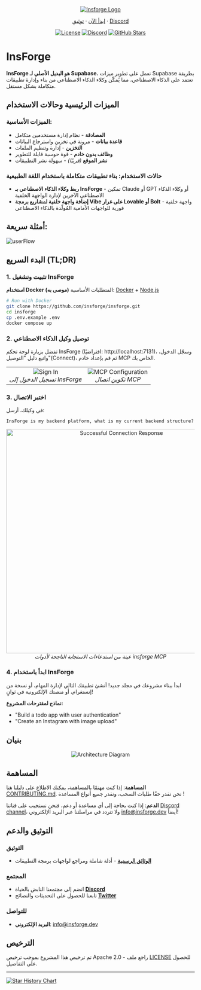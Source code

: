 <div align="center">
  <a href="https://insforge.dev">
    <img src="assets/banner.png" alt="Insforge Logo">
  </a>
  
</div>
<p align="center">
   <a href="#quickstart-tldr">ابدأ الآن</a> · 
   <a href="https://docs.insforge.dev/introduction">توثيق</a> · 
   <a href="https://discord.gg/MPxwj5xVvW">Discord</a>
</p>
<p align="center">
   <a href="https://opensource.org/licenses/Apache-2.0"><img src="https://img.shields.io/badge/License-Apache%202.0-blue.svg" alt="License"></a>
   <a href="https://discord.gg/MPxwj5xVvW"><img src="https://img.shields.io/badge/Discord-Join%20Community-7289DA?logo=discord&logoColor=white" alt="Discord"></a>
   <a href="https://github.com/InsForge/insforge/stargazers"><img src="https://img.shields.io/github/stars/InsForge/insforge?style=social" alt="GitHub Stars"></a>
</p>

# InsForge

**InsForge هو البديل الأصلي لـ Supabase.** نعمل على تطوير ميزات Supabase بطريقة تعتمد على الذكاء الاصطناعي، مما يُمكّن وكلاء الذكاء الاصطناعي من بناء وإدارة تطبيقات متكاملة بشكل مستقل.
## الميزات الرئيسية وحالات الاستخدام

### الميزات الأساسية:
- **المصادقة** - نظام إدارة مستخدمين متكامل
- **قاعدة بيانات** - مرونة في تخزين واسترجاع البيانات
- **التخزين** - إدارة وتنظيم الملفات
- **وظائف بدون خادم** - قوة حوسبة قابلة للتطوير
- **نشر الموقع** *(قريبًا)* - سهولة نشر التطبيقات

### حالات الاستخدام: بناء تطبيقات متكاملة باستخدام اللغة الطبيعية
- **ربط وكلاء الذكاء الاصطناعي بـ InsForge** - تمكين Claude أو GPT أو وكلاء الذكاء الاصطناعي الآخرين لإدارة الواجهة الخلفية
- **إضافة واجهة خلفية لمشاريع برمجة Vibe على غرار Lovable أو Bolt** - واجهة خلفية فورية للواجهات الأمامية المُولّدة بالذكاء الاصطناعي

## أمثلة سريعة:
<td align="center">
  <img src="assets/userflow.png" alt="userFlow">
  <br>
</td>

<a id="quickstart-tldr"></a>
## البدء السريع (TL;DR)
### 1. تثبيت وتشغيل InsForge

**استخدام Docker (موصى به)**
المتطلبات الأساسية: [Docker](https://www.docker.com/) + [Node.js](https://nodejs.org/)

```bash
# Run with Docker
git clone https://github.com/insforge/insforge.git
cd insforge
cp .env.example .env
docker compose up
```

### 2. توصيل وكيل الذكاء الاصطناعي

تفضل بزيارة لوحة تحكم InsForge (افتراضيًا: http://localhost:7131)، وسجّل الدخول، واتبع دليل "التوصيل"(Connect)، ثم قم بإعداد خادم MCP الخاص بك.

<div align="center">
  <table>
    <tr>
      <td align="center">
        <img src="assets/signin.png" alt="Sign In">
        <br>
        <em>تسجيل الدخول إلى InsForge</em>
      </td>
      <td align="center">
        <img src="assets/mcpInstallv2.png" alt="MCP Configuration">
        <br>
        <em>تكوين اتصال MCP</em>
      </td>
    </tr>
  </table>
</div>

### 3. اختبر الاتصال

في وكيلك، أرسل:
```
InsForge is my backend platform, what is my current backend structure?
```

<div align="center">
  <img src="assets/sampleResponse.png" alt="Successful Connection Response" width="600">
  <br>
  <em>عينة من استدعاءات الاستجابة الناجحة لأدوات insforge MCP</em>
</div>

### 4. ابدأ باستخدام InsForge

ابدأ ببناء مشروعك في مجلد جديد! أنشئ تطبيقك التالي لإدارة المهام، أو نسخة من إنستغرام، أو منصتك الإلكترونية في ثوانٍ!

**نماذج لمقترحات المشروع:**
- "Build a todo app with user authentication"
- "Create an Instagram with image upload"

## بنيان

<div align="center">
  <img src="assets/archDiagram.png" alt="Architecture Diagram">
  <br>
</div>



## المساهمة

**المساهمة**: إذا كنت مهتمًا بالمساهمة، يمكنك الاطلاع على دليلنا هنا [CONTRIBUTING.md](CONTRIBUTING.md). نحن نقدر حقًا طلبات السحب، ونقدر جميع أنواع المساعدة !

**الدعم**: إذا كنت بحاجة إلى أي مساعدة أو دعم، فنحن نستجيب على قناتنا [Discord channel](https://discord.gg/MPxwj5xVvW)، ولا تتردد في مراسلتنا عبر البريد الإلكتروني [info@insforge.dev](mailto:info@insforge.dev) أيضاً!


## التوثيق والدعم

### التوثيق
- **[الوثائق الرسمية](https://docs.insforge.dev/introduction)** - أدلة شاملة ومراجع لواجهات برمجة التطبيقات

### المجتمع
 - انضم إلى مجتمعنا النابض بالحياة **[Discord](https://discord.gg/D3Vf8zD2ZS)**
 - تابعنا للحصول على التحديثات والنصائح **[Twitter](https://x.com/InsForge_dev)**

### للتواصل
- **البريد الإلكتروني**: info@insforge.dev

## الترخيص
تم ترخيص هذا المشروع بموجب ترخيص Apache 2.0 - راجع ملف [LICENSE](LICENSE) للحصول على التفاصيل.

---

[![Star History Chart](https://api.star-history.com/svg?repos=InsForge/insforge&type=Date)](https://www.star-history.com/#InsForge/insforge&Date)
